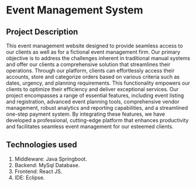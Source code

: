 # Event Management System
## Project Description 
This event management website designed to provide seamless access to our clients as well as for a fictional event management firm. Our primary objective is to address the challenges inherent in traditional manual systems and offer our clients a comprehensive solution that streamlines their operations. Through our platform, clients can effortlessly access their accounts, store and categorize orders based on various criteria such as dates, urgency, and planning requirements. This functionality empowers our clients to optimize their efficiency and deliver exceptional services. Our project encompasses a range of essential features, including event listing and registration, advanced event planning tools, comprehensive vendor management, robust analytics and reporting capabilities, and a streamlined one-step payment system. By integrating these features, we have developed a professional, cutting-edge platform that enhances productivity and facilitates seamless event management for our esteemed clients. 

## Technologies used
1. Middleware: Java Springboot.
2. Backend: MySql Database.
3. Frontend: React JS.
4. IDE: Eclipse.
